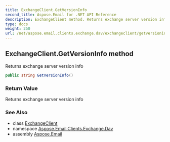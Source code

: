 ```yaml
---
title: ExchangeClient.GetVersionInfo
second_title: Aspose.Email for .NET API Reference
description: ExchangeClient method. Returns exchange server version info
type: docs
weight: 250
url: /net/aspose.email.clients.exchange.dav/exchangeclient/getversioninfo/
---
```

## ExchangeClient.GetVersionInfo method

Returns exchange server version info

```csharp
public string GetVersionInfo()
```

### Return Value

Returns exchange server version info

### See Also

* class [ExchangeClient](../)
* namespace [Aspose.Email.Clients.Exchange.Dav](../../exchangeclient/)
* assembly [Aspose.Email](../../../)


